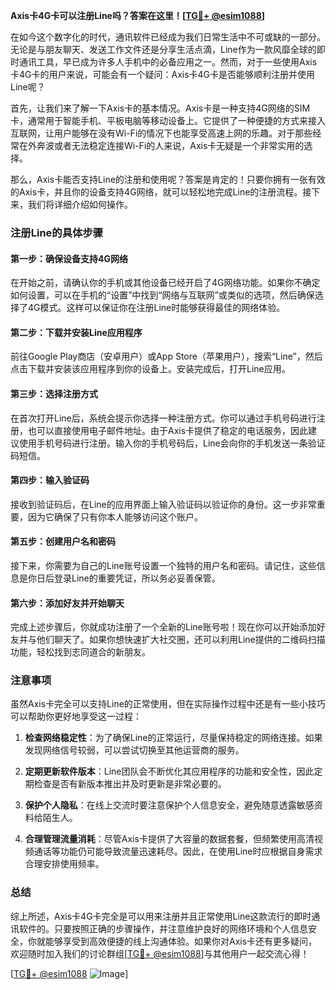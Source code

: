 **Axis卡4G卡可以注册Line吗？答案在这里！[[TG💪+ @esim1088](https://t.me/s/esim1088)]**

在如今这个数字化的时代，通讯软件已经成为我们日常生活中不可或缺的一部分。无论是与朋友聊天、发送工作文件还是分享生活点滴，Line作为一款风靡全球的即时通讯工具，早已成为许多人手机中的必备应用之一。然而，对于一些使用Axis卡4G卡的用户来说，可能会有一个疑问：Axis卡4G卡是否能够顺利注册并使用Line呢？

首先，让我们来了解一下Axis卡的基本情况。Axis卡是一种支持4G网络的SIM卡，通常用于智能手机、平板电脑等移动设备上。它提供了一种便捷的方式来接入互联网，让用户能够在没有Wi-Fi的情况下也能享受高速上网的乐趣。对于那些经常在外奔波或者无法稳定连接Wi-Fi的人来说，Axis卡无疑是一个非常实用的选择。

那么，Axis卡能否支持Line的注册和使用呢？答案是肯定的！只要你拥有一张有效的Axis卡，并且你的设备支持4G网络，就可以轻松地完成Line的注册流程。接下来，我们将详细介绍如何操作。

### 注册Line的具体步骤

#### 第一步：确保设备支持4G网络
在开始之前，请确认你的手机或其他设备已经开启了4G网络功能。如果你不确定如何设置，可以在手机的“设置”中找到“网络与互联网”或类似的选项，然后确保选择了4G模式。这样可以保证你在注册Line时能够获得最佳的网络体验。

#### 第二步：下载并安装Line应用程序
前往Google Play商店（安卓用户）或App Store（苹果用户），搜索“Line”，然后点击下载并安装该应用程序到你的设备上。安装完成后，打开Line应用。

#### 第三步：选择注册方式
在首次打开Line后，系统会提示你选择一种注册方式。你可以通过手机号码进行注册，也可以直接使用电子邮件地址。由于Axis卡提供了稳定的电话服务，因此建议使用手机号码进行注册。输入你的手机号码后，Line会向你的手机发送一条验证码短信。

#### 第四步：输入验证码
接收到验证码后，在Line的应用界面上输入验证码以验证你的身份。这一步非常重要，因为它确保了只有你本人能够访问这个账户。

#### 第五步：创建用户名和密码
接下来，你需要为自己的Line账号设置一个独特的用户名和密码。请记住，这些信息是你日后登录Line的重要凭证，所以务必妥善保管。

#### 第六步：添加好友并开始聊天
完成上述步骤后，你就成功注册了一个全新的Line账号啦！现在你可以开始添加好友并与他们聊天了。如果你想快速扩大社交圈，还可以利用Line提供的二维码扫描功能，轻松找到志同道合的新朋友。

### 注意事项

虽然Axis卡完全可以支持Line的正常使用，但在实际操作过程中还是有一些小技巧可以帮助你更好地享受这一过程：

1. **检查网络稳定性**：为了确保Line的正常运行，尽量保持稳定的网络连接。如果发现网络信号较弱，可以尝试切换至其他运营商的服务。
   
2. **定期更新软件版本**：Line团队会不断优化其应用程序的功能和安全性，因此定期检查是否有新版本推出并及时更新是非常必要的。

3. **保护个人隐私**：在线上交流时要注意保护个人信息安全，避免随意透露敏感资料给陌生人。

4. **合理管理流量消耗**：尽管Axis卡提供了大容量的数据套餐，但频繁使用高清视频通话等功能仍可能导致流量迅速耗尽。因此，在使用Line时应根据自身需求合理安排使用频率。

### 总结

综上所述，Axis卡4G卡完全是可以用来注册并且正常使用Line这款流行的即时通讯软件的。只要按照正确的步骤操作，并注意维护良好的网络环境和个人信息安全，你就能够享受到高效便捷的线上沟通体验。如果你对Axis卡还有更多疑问，欢迎随时加入我们的讨论群组[[TG💪+ @esim1088](https://t.me/s/esim1088)]与其他用户一起交流心得！

[[TG💪+ @esim1088](https://t.me/s/esim1088) ![Image](https://i.postimg.cc/4NQfJmqS/Snipaste-2025-05-13-00-14-12.png)]
